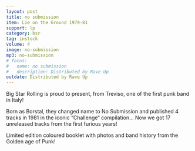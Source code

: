 ```yaml
---
layout: post
title: no submission
item: Lie on the Ground 1979-81
support: lp
category: bsr
tag: instock 
volume: 4
image: no-submission
mp3: no-submission
# focus:
#   name: no submission
#   description: Distributed by Rave Up
outdate: Distributed by Rave Up
---
```


Big Star Rolling is proud to present, from Treviso, one of the first punk band in Italy!

Born as Borstal, they changed name to No Submission and published 4 tracks in 1981 in the iconic “Challenge“ compilation...
Now we got 17 unreleased tracks from the first furious years!

Limited edition coloured booklet with photos and band history from the Golden age of Punk! 
